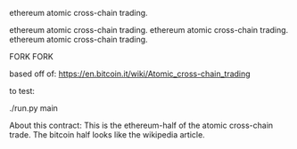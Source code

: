 ethereum atomic cross-chain trading.

ethereum atomic cross-chain trading.
ethereum atomic cross-chain trading.
ethereum atomic cross-chain trading.

FORK
FORK

based off of: https://en.bitcoin.it/wiki/Atomic_cross-chain_trading

to test:

./run.py main

About this contract:
This is the ethereum-half of the atomic cross-chain trade. The bitcoin half looks like the wikipedia article. 
